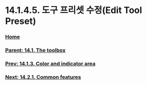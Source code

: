 # 14.1.4.5. 도구 프리셋 수정(Edit Tool Preset)

### [Home](./00-home.md)
### [Parent: 14.1. The toolbox](./14-01-00-the-toolbox.md)
### [Prev: 14.1.3. Color and indicator area](./14-01-03-00-color-and-indicator-area.md)
### [Next: 14.2.1. Common features](./14-02-01-common-features.md)

